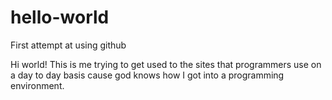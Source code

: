 # hello-world
First attempt at using github

Hi world! 
This is me trying to get used to the sites that programmers use on a day to day basis cause god knows how I got into a programming environment.
